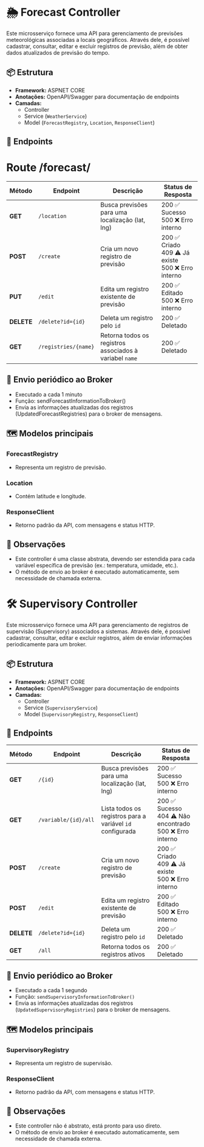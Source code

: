 
# 🌦️ Forecast Controller

Este microsserviço fornece uma API para gerenciamento de previsões meteorológicas associadas a locais geográficos. Através dele, é possível cadastrar, consultar, editar e excluir registros de previsão, além de obter dados atualizados de previsão do tempo.

## 📦 Estrutura

- **Framework:** ASPNET CORE
- **Anotações:** OpenAPI/Swagger para documentação de endpoints
- **Camadas:**
    - Controller
    - Service (`WeatherService`)
    - Model (`ForecastRegistry`, `Location`, `ResponseClient`)

## 🚀 Endpoints
  # Route /forecast/
| Método     | Endpoint           | Descrição                                              | Status de Resposta                                           |
|------------|--------------------|--------------------------------------------------------| ------------------------------------------------------------ |
| **GET**    | `/location`        | Busca previsões para uma localização (lat, lng)        | 200 ✅ Sucesso<br>500 ❌ Erro interno                          |
| **POST**   | `/create`          | Cria um novo registro de previsão                      | 200 ✅ Criado<br>409 ⚠️ Já existe<br>500 ❌ Erro interno       |
| **PUT**    | `/edit`            | Edita um registro existente de previsão                | 200 ✅ Editado<br>500 ❌ Erro interno                          |
| **DELETE** | `/delete?id={id}`  | Deleta um registro pelo `id`                           | 200 ✅ Deletado                                               |
| **GET**    | `/registries/{name}` | Retorna todos os registros associados à variabel `name` | 200 ✅ Deletado                                               |

## 🔄 Envio periódico ao Broker

- Executado a cada 1 minuto
- Função: sendForecastInformationToBroker()
- Envia as informações atualizadas dos registros (UpdatedForecastRegistries) para o broker de mensagens.


## 🗺️ Modelos principais
### ForecastRegistry
- Representa um registro de previsão.
### Location
- Contém latitude e longitude.
### ResponseClient
- Retorno padrão da API, com mensagens e status HTTP.
## 📑 Observações

- Este controller é uma classe abstrata, devendo ser estendida para cada variável específica de previsão (ex.: temperatura, umidade, etc.).
- O método de envio ao broker é executado automaticamente, sem necessidade de chamada externa.


# 🛠️ Supervisory Controller

Este microsserviço fornece uma API para gerenciamento de registros de supervisão (Supervisory) associados a sistemas. Através dele, é possível cadastrar, consultar, editar e excluir registros, além de enviar informações periodicamente para um broker.

## 📦 Estrutura

- **Framework:** ASPNET CORE
- **Anotações:** OpenAPI/Swagger para documentação de endpoints
- **Camadas:**
    - Controller
    - Service (`SupervisoryService`)
    - Model (`SupervisoryRegistry`, `ResponseClient`)

## 🚀 Endpoints
| Método     | Endpoint               | Descrição                                                 | Status de Resposta                                           |
|------------|------------------------|-----------------------------------------------------------| ------------------------------------------------------------ |
| **GET**    | `/{id}`                | Busca previsões para uma localização (lat, lng)           | 200 ✅ Sucesso<br>500 ❌ Erro interno                          |
| **GET**    | `/variable/{id}/all  ` | Lista todos os registros para a variável `id` configurada | 200 ✅ Sucesso<br>404 ⚠️ Não encontrado<br>500 ❌ Erro interno |
| **POST**   | `/create`              | Cria um novo registro de previsão                         | 200 ✅ Criado<br>409 ⚠️ Já existe<br>500 ❌ Erro interno       |
| **POST**   | `/edit`                | Edita um registro existente de previsão                   | 200 ✅ Editado<br>500 ❌ Erro interno                          |
| **DELETE** | `/delete?id={id}`      | Deleta um registro pelo `id`                              | 200 ✅ Deletado                                               |
| **GET**    | `/all`                 | Retorna todos os registros ativos                         | 200 ✅ Deletado                                               |

## 🔄 Envio periódico ao Broker

- Executado a cada 1 segundo
- Função: `sendSupervisoryInformationToBroker()`
- Envia as informações atualizadas dos registros (`UpdatedSupervisoryRegistries`) para o broker de mensagens.

## 🗺️ Modelos principais

### SupervisoryRegistry
- Representa um registro de supervisão.
### ResponseClient
- Retorno padrão da API, com mensagens e status HTTP.

## 📑 Observações
- Este controller não é abstrato, está pronto para uso direto.
- O método de envio ao broker é executado automaticamente, sem necessidade de chamada externa.